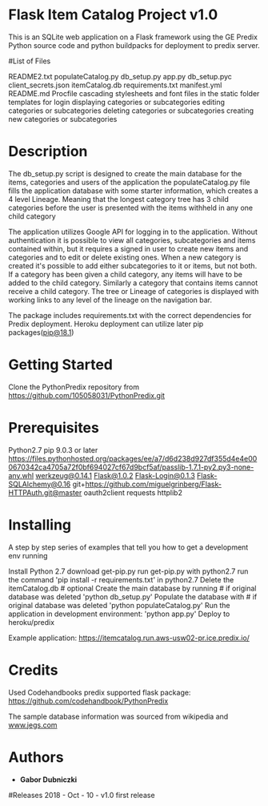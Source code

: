 # Flask Item Catalog Project v1.0

This is an SQLite web application on a Flask framework using the 
GE Predix Python source code and python buildpacks for deployment to predix server.

#List of Files

README2.txt
populateCatalog.py
db_setup.py
app.py
db_setup.pyc
client_secrets.json
itemCatalog.db
requirements.txt
manifest.yml
README.md
Procfile
cascading stylesheets and font files in the static folder
templates for
	login
	displaying categories or subcategories
	editing categories or subcategories
	deleting categories or subcategories
	creating new categories or subcategories

# Description

The db_setup.py script is designed to create the main database for the items, categories and users of the application
the populateCatalog.py file fills the application database with some starter information, which creates a 4 level Lineage. 
Meaning that the longest category tree has 3 child categories before the user is presented with the items withheld in any one child category

The application utilizes Google API for logging in to the application.
Without authentication it is possible to view all categories, subcategories and items contained within, 
but it requires a signed in user to create new items and categories and to edit or delete existing ones.
When a new category is created it's possible to add either subcategories to it or items, but not both.
If a category has been given a child category, any items will have to be added to the child category. 
Similarly a category that contains items cannot receive a child category.
The tree or Lineage of categories is displayed with working links to any level of the lineage on the navigation bar. 

The package includes requirements.txt with the correct dependencies for Predix deployment.
Heroku deployment can utilize later pip packages(pip@18.1)

# Getting Started

Clone the PythonPredix repository from https://github.com/105058031/PythonPredix.git

# Prerequisites

Python2.7
pip 9.0.3 or later
https://files.pythonhosted.org/packages/ee/a7/d6d238d927df355d4e4e000670342ca4705a72f0bf694027cf67d9bcf5af/passlib-1.7.1-py2.py3-none-any.whl
werkzeug@0.14.1
Flask@1.0.2
Flask-Login@0.1.3
Flask-SQLAlchemy@0.16
git+https://github.com/miguelgrinberg/Flask-HTTPAuth.git@master
oauth2client
requests
httplib2

# Installing

A step by step series of examples that tell you how to get a development env running

Install Python 2.7
	download get-pip.py
	run get-pip.py with python2.7
	run the command 'pip install -r requirements.txt' in python2.7
Delete the itemCatalog.db # optional
Create the main database by running # if original database was deleted
	'python db_setup.py' 
Populate the database with # if original database was deleted
	'python populateCatalog.py'
Run the application in development environment:
	'python app.py'
Deploy to heroku/predix

Example application:
	https://itemcatalog.run.aws-usw02-pr.ice.predix.io/

# Credits
Used Codehandbooks predix supported flask package:
https://github.com/codehandbook/PythonPredix

The sample database information was sourced from wikipedia and www.jegs.com 

# Authors

* **Gabor Dubniczki** 

#Releases
2018 - Oct - 10  - v1.0
	first release
